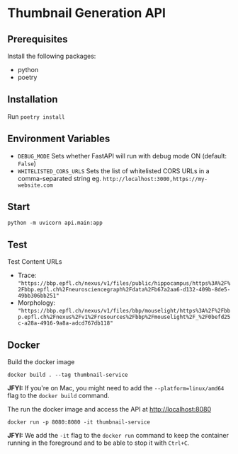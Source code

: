 # Thumbnail Generation API

## Prerequisites

Install the following packages:

- python
- poetry

## Installation

Run `poetry install`

## Environment Variables

- `DEBUG_MODE` Sets whether FastAPI will run with debug mode ON (default: `False`)
- `WHITELISTED_CORS_URLS` Sets the list of whitelisted CORS URLs in a comma-separated string eg. `http://localhost:3000,https://my-website.com`

## Start

```shell
python -m uvicorn api.main:app
```

## Test

Test Content URLs

- Trace: `"https://bbp.epfl.ch/nexus/v1/files/public/hippocampus/https%3A%2F%2Fbbp.epfl.ch%2Fneurosciencegraph%2Fdata%2Fb67a2aa6-d132-409b-8de5-49bb306bb251"`
- Morphology: `"https://bbp.epfl.ch/nexus/v1/files/bbp/mouselight/https%3A%2F%2Fbbp.epfl.ch%2Fnexus%2Fv1%2Fresources%2Fbbp%2Fmouselight%2F_%2F0befd25c-a28a-4916-9a8a-adcd767db118"`

## Docker

Build the docker image

```shell
docker build . --tag thumbnail-service
```

**JFYI:** If you're on Mac, you might need to add the `--platform=linux/amd64` flag to the `docker build` command.

The run the docker image and access the API at <http://localhost:8080>

```shell
docker run -p 8080:8080 -it thumbnail-service
```

**JFYI:** We add the `-it` flag to the `docker run` command to keep the container running in the foreground and to be able to stop it with `Ctrl+C`.
